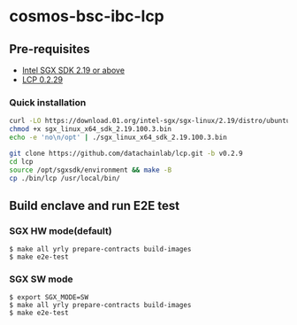 # cosmos-bsc-ibc-lcp

## Pre-requisites
* [Intel SGX SDK 2.19 or above]()
* [LCP 0.2.29]()

### Quick installation
```sh
curl -LO https://download.01.org/intel-sgx/sgx-linux/2.19/distro/ubuntu22.04-server/sgx_linux_x64_sdk_2.19.100.3.bin
chmod +x sgx_linux_x64_sdk_2.19.100.3.bin
echo -e 'no\n/opt' | ./sgx_linux_x64_sdk_2.19.100.3.bin

git clone https://github.com/datachainlab/lcp.git -b v0.2.9
cd lcp
source /opt/sgxsdk/environment && make -B
cp ./bin/lcp /usr/local/bin/
```

## Build enclave and run E2E test

### SGX HW mode(default)

```
$ make all yrly prepare-contracts build-images
$ make e2e-test
```

### SGX SW mode

```
$ export SGX_MODE=SW
$ make all yrly prepare-contracts build-images
$ make e2e-test
```